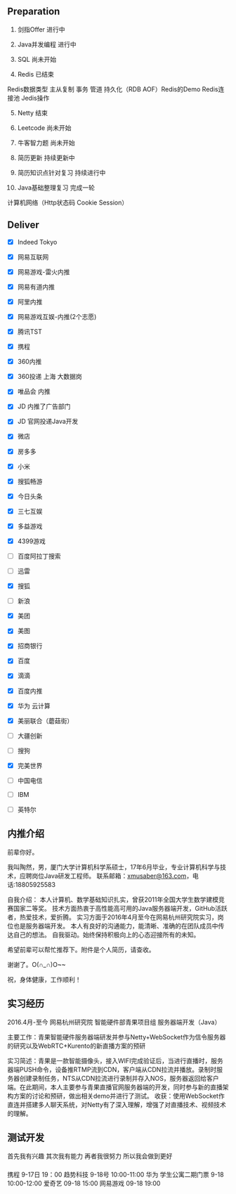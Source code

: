 ## Preparation

1. 剑指Offer 进行中

2. Java并发编程 进行中

3. SQL	尚未开始

4. Redis 已结束

Redis数据类型 主从复制 事务 管道 持久化（RDB AOF）Redis的Demo Redis连接池 Jedis操作

5. Netty 结束

6. Leetcode 尚未开始

7. 牛客智力题 尚未开始

8. 简历更新 持续更新中

9. 简历知识点针对复习 持续进行中

10. Java基础整理复习 完成一轮

计算机网络（Http状态码 Cookie Session）

## Deliver

- [x] Indeed Tokyo
- [x] 网易互联网
- [x] 网易游戏-雷火内推
- [x] 网易有道内推
- [x] 阿里内推
- [x] 网易游戏互娱-内推(2个志愿)
- [x] 腾讯TST
- [x] 携程
- [x] 360内推
- [x] 360投递 上海 大数据岗
- [x] 唯品会 内推
- [x] JD 内推了广告部门
- [x] JD 官网投递Java开发
- [x] 微店
- [x] 房多多
- [x] 小米
- [x] 搜狐畅游
- [x] 今日头条
- [x] 三七互娱
- [x] 多益游戏
- [x] 4399游戏
- [ ] 百度阿拉丁搜索
- [ ] 迅雷 
- [x] 搜狐
- [ ] 新浪  
- [x] 美团  
- [x] 美图
- [x] 招商银行
- [x] 百度
- [x] 滴滴
- [x] 百度内推
- [x] 华为 云计算
- [x] 美丽联合（蘑菇街）
- [ ] 大疆创新
- [ ] 搜狗
- [x] 完美世界
- [ ] 中国电信
- [ ] IBM
- [ ] 英特尔


内推介绍
--------

前辈你好。

我叫陶然，男，厦门大学计算机科学系硕士，17年6月毕业，专业计算机科学与技术，应聘岗位Java研发工程师。
联系邮箱：xmusaber@163.com，电话:18805925583

自我介绍：
本人计算机、数学基础知识扎实，曾获2011年全国大学生数学建模竞赛国家二等奖。
技术方面热衷于高性能高可用的Java服务器端开发，GitHub活跃者，热爱技术，爱折腾。
实习方面于2016年4月至今在网易杭州研究院实习，岗位也是服务器端开发。
本人有良好的沟通能力，能清晰、准确的在团队成员中传达自己的想法。
自我驱动。始终保持积极向上的心态迎接所有的未知。

希望前辈可以帮忙推荐下。附件是个人简历，请查收。

谢谢了。O(∩_∩)O~~

祝，身体健康，工作顺利！


实习经历
--------

2016.4月-至今 网易杭州研究院 智能硬件部青果项目组  服务器端开发（Java） 

主要工作：青果智能硬件服务器端研发并参与Netty+WebSocket作为信令服务器的研究以及WebRTC+Kurento的新直播方案的预研 
          
实习简述：青果是一款智能摄像头，接入WIFI完成验证后，当进行直播时，服务器端PUSH命令，设备推RTMP流到CDN，客户端从CDN拉流并播放。录制时服务器创建录制任务，NTS从CDN拉流进行录制并存入NOS，服务器返回给客户端。在此期间，本人主要参与青果直播官网服务器端的开发，同时参与新的直播架构方案的讨论和预研，做出相关demo并进行了测试。 
收获：使用WebSocket作直连并搭建多人聊天系统，对Netty有了深入理解，增强了对直播技术、视频技术的理解。

## 测试开发

首先我有兴趣
其次我有能力
再者我很努力
所以我会做到更好

###

携程 9-17日 19：00
趋势科技 9-18号 10:00-11:00
华为 学生公寓二期门票 9-18 10:00-12:00
爱奇艺 09-18 15:00
网易游戏 09-18 19:00